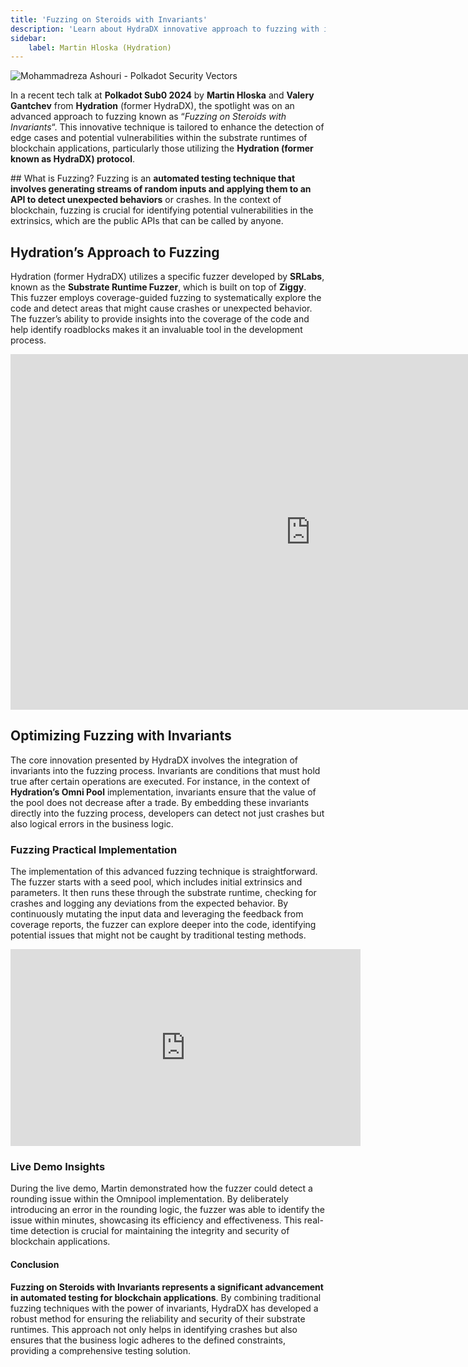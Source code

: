 ```yaml
---
title: 'Fuzzing on Steroids with Invariants'
description: 'Learn about HydraDX innovative approach to fuzzing with invariants to enhance blockchain application security and reliability.'
sidebar:    
    label: Martin Hloska (Hydration)
---
```


![Mohammadreza Ashouri - Polkadot Security Vectors](/src/assets/sub0-2024/mohammadreza-sub0.webp)

In a recent tech talk at **Polkadot Sub0 2024** by **Martin Hloska** and **Valery Gantchev** from **Hydration** (former HydraDX), the spotlight was on an advanced approach to fuzzing known as “*Fuzzing on Steroids with Invariants*“. This innovative technique is tailored to enhance the detection of edge cases and potential vulnerabilities within the substrate runtimes of blockchain applications, particularly those utilizing the **Hydration (former known as HydraDX) protocol**.

## What is Fuzzing?
Fuzzing is an **automated testing technique that involves generating streams of random inputs and applying them to an API to detect unexpected behaviors** or crashes. In the context of blockchain, fuzzing is crucial for identifying potential vulnerabilities in the extrinsics, which are the public APIs that can be called by anyone.

## Hydration’s Approach to Fuzzing
Hydration (former HydraDX) utilizes a specific fuzzer developed by **SRLabs**, known as the **Substrate Runtime Fuzzer**, which is built on top of **Ziggy**. This fuzzer employs coverage-guided fuzzing to systematically explore the code and detect areas that might cause crashes or unexpected behavior. The fuzzer’s ability to provide insights into the coverage of the code and help identify roadblocks makes it an invaluable tool in the development process.

<iframe allowfullscreen="allowfullscreen" frameborder="0" height="569" src="https://docs.google.com/presentation/d/e/2PACX-1vRSJTwR_oGeIwvVZqVLQ7_Jk9-dYeycoHvucotHhAS6d7k4jJ_eS8ZnGq8qjbACFqkOwKevjCWUUs63/embed?start=false&loop=false&delayms=60000" width="960"></iframe>

## Optimizing Fuzzing with Invariants
The core innovation presented by HydraDX involves the integration of invariants into the fuzzing process. Invariants are conditions that must hold true after certain operations are executed. For instance, in the context of **Hydration’s Omni Pool** implementation, invariants ensure that the value of the pool does not decrease after a trade. By embedding these invariants directly into the fuzzing process, developers can detect not just crashes but also logical errors in the business logic.

### Fuzzing Practical Implementation
The implementation of this advanced fuzzing technique is straightforward. The fuzzer starts with a seed pool, which includes initial extrinsics and parameters. It then runs these through the substrate runtime, checking for crashes and logging any deviations from the expected behavior. By continuously mutating the input data and leveraging the feedback from coverage reports, the fuzzer can explore deeper into the code, identifying potential issues that might not be caught by traditional testing methods.

<iframe allowfullscreen="allowfullscreen" frameborder="0" height="315" src="https://www.youtube.com/embed/bSd2cCqpNyg?si=-Pzh7wRfIS9VeroM" title="YouTube video player" width="560"></iframe>

### Live Demo Insights
During the live demo, Martin demonstrated how the fuzzer could detect a rounding issue within the Omnipool implementation. By deliberately introducing an error in the rounding logic, the fuzzer was able to identify the issue within minutes, showcasing its efficiency and effectiveness. This real-time detection is crucial for maintaining the integrity and security of blockchain applications.

#### Conclusion
**Fuzzing on Steroids with Invariants represents a significant advancement in automated testing for blockchain applications**. By combining traditional fuzzing techniques with the power of invariants, HydraDX has developed a robust method for ensuring the reliability and security of their substrate runtimes. This approach not only helps in identifying crashes but also ensures that the business logic adheres to the defined constraints, providing a comprehensive testing solution.